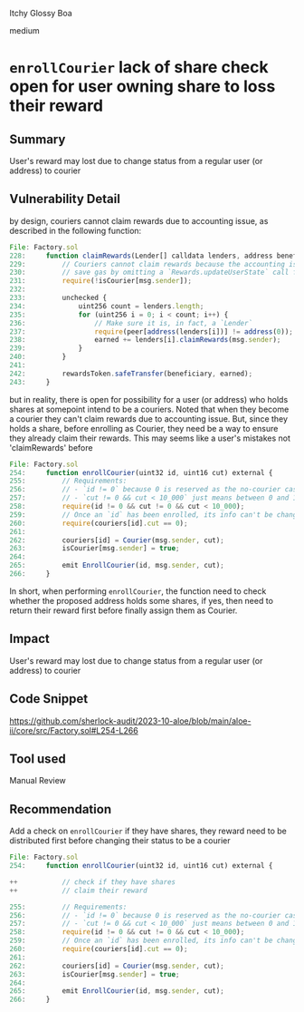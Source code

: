 Itchy Glossy Boa

medium

# `enrollCourier` lack of share check open for user owning share to loss their reward
## Summary

User's reward may lost due to change status from a regular user (or address) to courier 

## Vulnerability Detail

by design, couriers cannot claim rewards due to accounting issue, as described in the following function:

```js
File: Factory.sol
228:     function claimRewards(Lender[] calldata lenders, address beneficiary) external returns (uint256 earned) {
229:         // Couriers cannot claim rewards because the accounting isn't quite correct for them. Specifically, we
230:         // save gas by omitting a `Rewards.updateUserState` call for the courier in `Lender._burn`
231:         require(!isCourier[msg.sender]);
232: 
233:         unchecked {
234:             uint256 count = lenders.length;
235:             for (uint256 i = 0; i < count; i++) {
236:                 // Make sure it is, in fact, a `Lender`
237:                 require(peer[address(lenders[i])] != address(0));
238:                 earned += lenders[i].claimRewards(msg.sender);
239:             }
240:         }
241: 
242:         rewardsToken.safeTransfer(beneficiary, earned);
243:     }
```

but in reality, there is open for possibility for a user (or address) who holds shares at somepoint intend to be a couriers. Noted that when they become a courier they can't claim rewards due to accounting issue. But, since they holds a share, before enrolling as Courier, they need be a way to ensure they already claim their rewards. This may seems like a user's mistakes not 'claimRewards' before 

```js
File: Factory.sol
254:     function enrollCourier(uint32 id, uint16 cut) external {
255:         // Requirements:
256:         // - `id != 0` because 0 is reserved as the no-courier case
257:         // - `cut != 0 && cut < 10_000` just means between 0 and 100%
258:         require(id != 0 && cut != 0 && cut < 10_000);
259:         // Once an `id` has been enrolled, its info can't be changed
260:         require(couriers[id].cut == 0);
261: 
262:         couriers[id] = Courier(msg.sender, cut);
263:         isCourier[msg.sender] = true;
264: 
265:         emit EnrollCourier(id, msg.sender, cut);
266:     }
```

In short, when performing `enrollCourier`, the function need to check whether the proposed address holds some shares, if yes, then need to return their reward first before finally assign them as Courier.

## Impact

User's reward may lost due to change status from a regular user (or address) to courier 

## Code Snippet

https://github.com/sherlock-audit/2023-10-aloe/blob/main/aloe-ii/core/src/Factory.sol#L254-L266

## Tool used

Manual Review

## Recommendation

Add a check on `enrollCourier` if they have shares, they reward need to be distributed first before changing their status to be a courier

```js
File: Factory.sol
254:     function enrollCourier(uint32 id, uint16 cut) external {

++           // check if they have shares
++           // claim their reward

255:         // Requirements:
256:         // - `id != 0` because 0 is reserved as the no-courier case
257:         // - `cut != 0 && cut < 10_000` just means between 0 and 100%
258:         require(id != 0 && cut != 0 && cut < 10_000);
259:         // Once an `id` has been enrolled, its info can't be changed
260:         require(couriers[id].cut == 0);
261: 
262:         couriers[id] = Courier(msg.sender, cut);
263:         isCourier[msg.sender] = true;
264: 
265:         emit EnrollCourier(id, msg.sender, cut);
266:     }
```